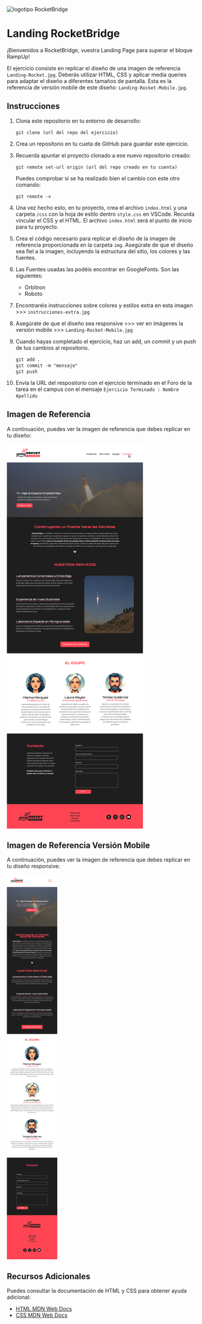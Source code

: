 ![logotipo RocketBridge](https://github.com/BeaSerrano/LandingRocketBridge/blob/main/img/logo-header.png "logotipo RocketBridge")

# Landing RocketBridge

¡Bienvenidos a RocketBridge, vuestra Landing Page para superar el bloque RampUp!

El ejercicio consiste en replicar el diseño de una imagen de referencia `Landing-Rocket.jpg`. Deberás utilizar HTML, CSS y aplicar media queries para adaptar el diseño a diferentes tamaños de pantalla. Esta es la referencia de versión mobile de este diseño: `Landing-Rocket-Mobile.jpg`.

## Instrucciones

1. Clona este repositorio en tu entorno de desarrollo:

   ```
   git clone (url del repo del ejercicio)
   ```

2. Crea un repositorio en tu cueta de GitHub para guardar este ejercicio.

3. Recuerda apuntar el proyecto clonado a ese nuevo repositorio creado:

   ```
   git remote set-url origin (url del repo creado en tu cuenta)
   ```

   Puedes comprobar si se ha realizado bien el cambio con este otro comando:

   ```
   git remote -v
   ```

4. Una vez hecho esto, en tu proyecto, crea el archivo `index.html` y una carpeta `/css` con la hoja de estilo dentro `style.css` en VSCode. Recurda vincular el CSS y el HTML. El archivo `index.html` será el punto de inicio para tu proyecto.

5. Crea el código necesario para replicar el diseño de la imagen de referencia proporcionada en la carpeta `img`. Asegúrate de que el diseño sea fiel a la imagen, incluyendo la estructura del sitio, los colores y las fuentes.

6. Las Fuentes usadas las podéis encontrar en GoogleFonts. Son las siguientes: 

    - Orbitron
    - Roboto

7. Encontraréis instrucciones sobre colores y estilos extra en esta imagen >>> `instrucciones-extra.jpg`

8. Asegúrate de que el diseño sea responsive >>> ver en imágenes la versión mobile >>> `Landing-Rocket-Mobile.jpg`

9. Cuando hayas completado el ejercicio, haz un add, un commit y un push de tus cambios al repositorio.
   ```
   git add .
   git commit -m "mensaje"
   git push
   ```

10. Envía la URL del respositorio con el ejercicio terminado en el Foro de la tarea en el campus con el mensaje `Ejercicio Terminado : Nombre Apellido`


## Imagen de Referencia

A continuación, puedes ver la imagen de referencia que debes replicar en tu diseño:

![Imagen de Referencia](img/Landing-Rocket.jpg)

## Imagen de Referencia Versión Mobile

A continuación, puedes ver la imagen de referencia que debes replicar en tu diseño responsive:

![Imagen de Referencia Mobile](img/Landing-Rocket-Mobile.jpg)

## Recursos Adicionales

Puedes consultar la documentación de HTML y CSS para obtener ayuda adicional:

- [HTML MDN Web Docs](https://developer.mozilla.org/en-US/docs/Web/HTML)
- [CSS MDN Web Docs](https://developer.mozilla.org/en-US/docs/Web/CSS)
